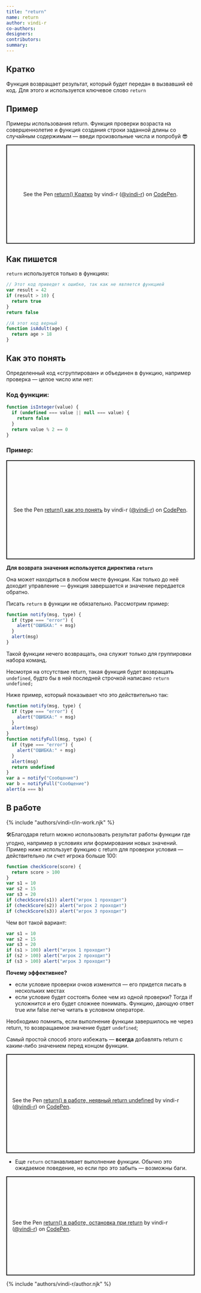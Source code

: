 ```yaml
---
title: "return"
name: return
author: vindi-r
co-authors:
designers:
contributors:
summary:
---
```


## Кратко

Функция возвращает результат, который будет передан в вызвавший её код. Для этого и используется ключевое слово `return`

## Пример

Примеры использования return. Функция проверки возраста на совершеннолетие и функция создания строки заданной длины со случайным содержимым — введи произвольные числа и попробуй 😎

<p class="codepen" data-height="265" data-theme-id="light" data-default-tab="js,result" data-user="vindi-r" data-slug-hash="eXLXBz" style="height: 265px; box-sizing: border-box; display: flex; align-items: center; justify-content: center; border: 2px solid; margin: 1em 0; padding: 1em;" data-pen-title="return() Кратко">
  <span>See the Pen <a href="https://codepen.io/vindi-r/pen/eXLXBz">
  return() Кратко</a> by vindi-r (<a href="https://codepen.io/vindi-r">@vindi-r</a>)
  on <a href="https://codepen.io">CodePen</a>.</span>
</p>

## Как пишется

`return` используется только в функциях:

```js
// Этот код приведет к ошибке, так как не является функцией
var result = 42
if (result > 10) {
  return true
}
return false
```

```js
//А этот код верный
function isAdult(age) {
  return age > 18
}
```

## Как это понять

Определенный код «сгруппирован» и объединен в функцию, например проверка — целое число или нет:

### Код функции:

```js
function isInteger(value) {
  if (undefined === value || null === value) {
    return false
  }
  return value % 2 == 0
}
```

### Пример:

<p class="codepen" data-height="265" data-theme-id="light" data-default-tab="js,result" data-user="vindi-r" data-slug-hash="jJdQqz" style="height: 265px; box-sizing: border-box; display: flex; align-items: center; justify-content: center; border: 2px solid; margin: 1em 0; padding: 1em;" data-pen-title="return() как это понять">
  <span>See the Pen <a href="https://codepen.io/vindi-r/pen/jJdQqz">
  return() как это понять</a> by vindi-r (<a href="https://codepen.io/vindi-r">@vindi-r</a>)
  on <a href="https://codepen.io">CodePen</a>.</span>
</p>

**Для возврата значения используется директива `return`**

Она может находиться в любом месте функции. Как только до неё доходит управление — функция завершается и значение передается обратно.

Писать `return` в функции не обязательно. Рассмотрим пример:

```js
function notify(msg, type) {
  if (type === "error") {
    alert("ОШИБКА:" + msg)
  }
  alert(msg)
}
```

Такой функции нечего возвращать, она служит только для группировки набора команд.

Несмотря на отсутствие return, такая функция будет возвращать `undefined`, будто бы в ней последней строчкой написано `return undefined;`

Ниже пример, который показывает что это действительно так:

```js
function notify(msg, type) {
  if (type === "error") {
    alert("ОШИБКА:" + msg)
  }
  alert(msg)
}
function notifyFull(msg, type) {
  if (type === "error") {
    alert("ОШИБКА:" + msg)
  }
  alert(msg)
  return undefined
}
var a = notify("Сообщение")
var b = notifyFull("Сообщение")
alert(a === b)
```

## В работе

{% include "authors/vindi-r/in-work.njk" %}

🛠Благодаря return можно использовать результат работы функции где угодно, например в условиях или формировании новых значений. Пример ниже использует функцию с return для проверки условия — действительно ли счет игрока больше 100:

```js
function checkScore(score) {
  return score > 100
}
var s1 = 10
var s2 = 15
var s3 = 20
if (checkScore(s1)) alert("игрок 1 проходит")
if (checkScore(s2)) alert("игрок 2 проходит")
if (checkScore(s3)) alert("игрок 3 проходит")
```

Чем вот такой вариант:

```js
var s1 = 10
var s2 = 15
var s3 = 20
if (s1 > 100) alert("игрок 1 проходит")
if (s2 > 100) alert("игрок 2 проходит")
if (s3 > 100) alert("игрок 3 проходит")
```

**Почему эффективнее?**

- если условие проверки очков изменится — его придется писать в нескольких местах
- если условие будет состоять более чем из одной проверки? Тогда if усложнится и его будет сложнее понимать. Функцию, дающую ответ true или false легче читать в условном операторе.

Необходимо помнить, если выполнение функции завершилось не через return, то возвращаемое значение будет `undefined`;

Самый простой способ этого избежать — **всегда** добавлять return с каким-либо значением перед концом функции.

<p class="codepen" data-height="265" data-theme-id="light" data-default-tab="html,result" data-user="vindi-r" data-slug-hash="oVPReL" style="height: 265px; box-sizing: border-box; display: flex; align-items: center; justify-content: center; border: 2px solid; margin: 1em 0; padding: 1em;" data-pen-title="return() в работе, неявный return undefined">
  <span>See the Pen <a href="https://codepen.io/vindi-r/pen/oVPReL">
  return() в работе, неявный return undefined</a> by vindi-r (<a href="https://codepen.io/vindi-r">@vindi-r</a>)
  on <a href="https://codepen.io">CodePen</a>.</span>
</p>

- Еще `return` останавливает выполнение функции. Обычно это ожидаемое поведение, но если про это забыть — возможны баги.

<p class="codepen" data-height="265" data-theme-id="light" data-default-tab="js,result" data-user="vindi-r" data-slug-hash="aMagpW" style="height: 265px; box-sizing: border-box; display: flex; align-items: center; justify-content: center; border: 2px solid; margin: 1em 0; padding: 1em;" data-pen-title="return() в работе, остановка при return">
  <span>See the Pen <a href="https://codepen.io/vindi-r/pen/aMagpW">
  return() в работе, остановка при return</a> by vindi-r (<a href="https://codepen.io/vindi-r">@vindi-r</a>)
  on <a href="https://codepen.io">CodePen</a>.</span>
</p>
<script async src="https://static.codepen.io/assets/embed/ei.js"></script>

{% include "authors/vindi-r/author.njk" %}

